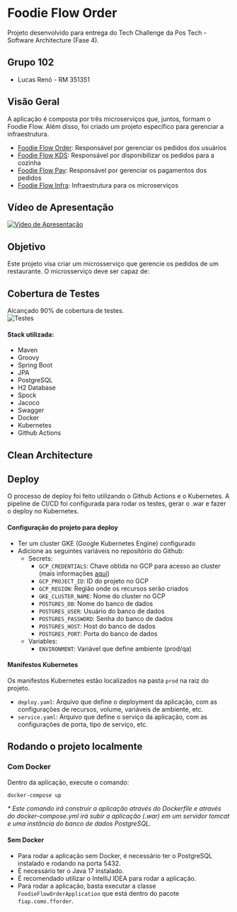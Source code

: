# Foodie Flow Order

Projeto desenvolvido para entrega do Tech Challenge da Pos Tech - Software Architecture (Fase 4).

## Grupo 102

- Lucas Renó - RM 351351

## Visão Geral

A aplicação é composta por três microserviços que, juntos, formam o Foodie Flow. Além disso, foi criado um projeto
específico para gerenciar a infraestrutura.

- [Foodie Flow Order](https://github.com/lucasreno/FoodieFlowOrder): Responsável por gerenciar os pedidos dos usuários
- [Foodie Flow KDS](https://github.com/lucasreno/FoodieFlowKDS): Responsável por disponibilizar os pedidos para a
  cozinha
- [Foodie Flow Pay](https://github.com/lucasreno/FoodieFlowPay): Responsável por gerenciar os pagamentos dos pedidos
- [Foodie Flow Infra](https://github.com/lucasreno/FoodieFlowInfra): Infraestrutura para os microserviços

## Vídeo de Apresentação

[![Vídeo de Apresentação](https://img.youtube.com/vi/1Q6Q1Q1Q1Q1Q/0.jpg)](https://www.youtube.com/watch?v=1Q6Q1Q1Q1Q1Q)

## Objetivo

Este projeto visa criar um microsserviço que gerencie os pedidos de um restaurante. O microsserviço deve ser capaz de:

## Cobertura de Testes
Alcançado 90% de cobertura de testes.<br>
![Testes](https://github.com/lucasreno/FoodieFlowOrder/assets/62509668/5a1bd53c-b189-46ef-98d0-5bea6b4d4f09)


#### Stack utilizada:

- Maven
- Groovy
- Spring Boot
- JPA
- PostgreSQL
- H2 Database
- Spock
- Jacoco
- Swagger
- Docker
- Kubernetes
- Github Actions

## Clean Architecture

## Deploy

O processo de deploy foi feito utilizando o Github Actions e o Kubernetes.
A pipeline de CI/CD foi configurada para rodar os testes, gerar o .war e fazer o deploy no Kubernetes.

#### Configuração do projeto para deploy

- Ter um cluster GKE (Google Kubernetes Engine) configurado
- Adicione as seguintes variáveis no repositório do Github:
  - Secrets:
      - `GCP_CREDENTIALS`: Chave obtida no GCP para acesso ao cluster (mais informações [aqui](https://cloud.google.com/docs/authentication/api-keys?hl=pt-br))
      - `GCP_PROJECT_ID`: ID do projeto no GCP
      - `GCP_REGION`: Região onde os recursos serão criados
      - `GKE_CLUSTER_NAME`: Nome do cluster no GCP
      - `POSTGRES_DB`: Nome do banco de dados
      - `POSTGRES_USER`: Usuário do banco de dados
      - `POSTGRES_PASSWORD`: Senha do banco de dados
      - `POSTGRES_HOST`: Host do banco de dados
      - `POSTGRES_PORT`: Porta do banco de dados
  - Variables:
      - `ENVIRONMENT`: Variável que define ambiente (prod/qa)

#### Manifestos Kubernetes

Os manifestos Kubernetes estão localizados na pasta `prod` na raiz do projeto.
- `deploy.yaml`: Arquivo que define o deployment da aplicação, com as configurações de recursos, volume, variáveis de ambiente, etc.
- `service.yaml`: Arquivo que define o serviço da aplicação, com as configurações de porta, tipo de serviço, etc.

## Rodando o projeto localmente

### Com Docker

Dentro da aplicação, execute o comando:

```bash
docker-compose up
```

_* Este comando irá construir a aplicação através do Dockerfile e através do docker-compose.yml irá subir
a aplicação (.war) em um servidor tomcat e uma instância do banco de dados PostgreSQL._

#### Sem Docker

- Para rodar a aplicação sem Docker, é necessário ter o PostgreSQL instalado e rodando na porta 5432.
- É necessário ter o Java 17 instalado.
- É recomendado utilizar o IntelliJ IDEA para rodar a aplicação.
- Para rodar a aplicação, basta executar a classe `FoodieFlowOrderApplication` que está dentro do pacote
  `fiap.como.fforder`.
